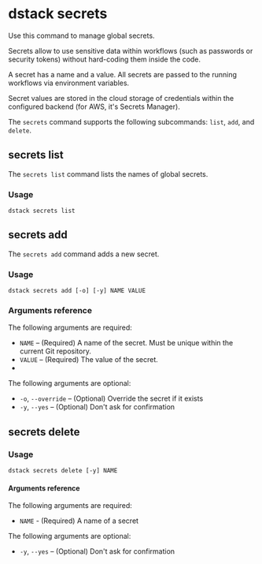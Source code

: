 # dstack secrets

Use this command to manage global secrets.

Secrets allow to use sensitive data within workflows (such as passwords or security tokens) without 
hard-coding them inside the code.

A secret has a name and a value. All secrets are passed to the running workflows via environment variables.

Secret values are stored in the cloud storage of credentials within the configured backend 
(for AWS, it's Secrets Manager).

The `secrets` command supports the following subcommands: `list`, `add`, and `delete`.

## secrets list

The `secrets list` command lists the names of global secrets.

### Usage

```shell
dstack secrets list
```

## secrets add

The `secrets add` command adds a new secret.

### Usage

```shell
dstack secrets add [-o] [-y] NAME VALUE
```

### Arguments reference

The following arguments are required:

- `NAME` – (Required) A name of the secret. Must be unique within the current Git repository.
- `VALUE` – (Required) The value of the secret.
- 
The following arguments are optional:

-  `-o`, `--override` – (Optional) Override the secret if it exists 
-  `-y`, `--yes` – (Optional) Don't ask for confirmation 


## secrets delete

### Usage

```shell
dstack secrets delete [-y] NAME
```

#### Arguments reference

The following arguments are required:

- `NAME` - (Required) A name of a secret

The following arguments are optional:

-  `-y`, `--yes` – (Optional) Don't ask for confirmation 
